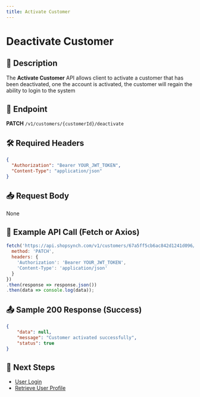 ```yaml
---
title: Activate Customer
---
```


# Deactivate Customer

## 📌 Description
The **Activate Customer** API allows client to activate a customer that has been deactivated, one the account is activated, the customer will regain the ability to login to the system

## 🔗 Endpoint
**PATCH** `/v1/customers/{customerId}/deactivate`

## 🛠️ Required Headers
```json
{
  "Authorization": "Bearer YOUR_JWT_TOKEN",
  "Content-Type": "application/json"
}
```

## 📥 Request Body
None


## 📡 Example API Call (Fetch or Axios)
```javascript
fetch('https://api.shopsynch.com/v1/customers/67a5ff5cb6ac842d1241d096/activate', {
  method: 'PATCH',
  headers: {
    'Authorization': 'Bearer YOUR_JWT_TOKEN',
    'Content-Type': 'application/json'
  }
})
.then(response => response.json())
.then(data => console.log(data));
```

## 📤 Sample 200 Response (Success)
```json
{
    "data": null,
    "message": "Customer activated successfully",
    "status": true
}
```


## 🔗 Next Steps
- [User Login](./activate-customer.md)
- [Retrieve User Profile](../authentication/user-profile.md)
